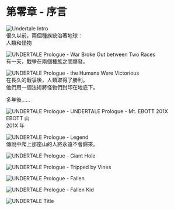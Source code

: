 # 第零章 - 序言
![Undertale Intro](../Language%20Neutral%20Resources/Pictures/UNDERTALE%20Prologue%20-%20Humans%20and%20Monsters.png)  
很久以前，兩個種族統治著地球：  
人類和怪物

![UNDERTALE Prologue - War Broke Out between Two Races](../Language%20Neutral%20Resources/Pictures/UNDERTALE%20Prologue%20-%20War%20Broke%20Out%20between%20Two%20Races.png)  
有一天，戰爭在兩個種族之間爆發。

![UNDERTALE Prologue - the Humans Were Victorious](../Language%20Neutral%20Resources/Pictures/UNDERTALE%20Prologue%20-%20the%20Humans%20Were%20Victorious.png)  
在長久的戰爭後，人類取得了勝利。  
他們用一個法術將怪物們封印在地底下。

多年後……

![UNDERTALE Prologue - UNDERTALE Prologue - Mt. EBOTT 201X](../Language%20Neutral%20Resources/Pictures/UNDERTALE%20Prologue%20-%20Mt.%20EBOTT%20201X.png)  
EBOTT 山  
201X 年

![UNDERTALE Prologue - Legend](../Language%20Neutral%20Resources/Pictures/UNDERTALE%20Prologue%20-%20Legend.png)  
傳說中爬上那座山的人將永遠不會歸來。

![UNDERTALE Prologue - Giant Hole](../Language%20Neutral%20Resources/Pictures/UNDERTALE%20Prologue%20-%20Giant%20Hole.png)

![UNDERTALE Prologue - Tripped by Vines](../Language%20Neutral%20Resources/Pictures/UNDERTALE%20Prologue%20-%20Tripped%20by%20Vines.png)

![UNDERTALE Prologue - Fallen](../Language%20Neutral%20Resources/Pictures/UNDERTALE%20Prologue%20-%20Fallen.png)

![UNDERTALE Prologue - Fallen Kid](../Language%20Neutral%20Resources/Pictures/UNDERTALE%20Prologue%20-%20Fallen%20Kid%28enlarged%203x%29.png)

![UNDERTALE Title](../Language%20Neutral%20Resources/Pictures/UNDERTALE%20Title.png)
